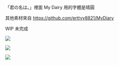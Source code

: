 「君の名は。」裡面 My Dairy 用的字體是晴圓

其他素材來自 https://github.com/erttyy8821/MyDiary

WIP 未完成

![](http://ww2.sinaimg.cn/large/6d9bd6a5gw1fak3j34koxj21a70p3469.jpg)

![](http://ww1.sinaimg.cn/mw1024/6d9bd6a5gw1fak3j11cvqj215n0tin3m.jpg)

![](http://ww1.sinaimg.cn/large/6d9bd6a5gw1fak3j0urqqj20af0ij765.jpg)